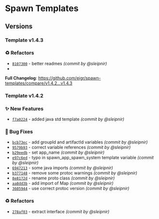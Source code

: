 # Spawn Templates

## Versions

### Template v1.4.3

### :recycle: Refactors
- [`8107300`](https://github.com/eigr/spawn-templates/commit/81073007ad72ece27d59dc0ae90ce032908d0074) - better readmes *(commit by @sleipnir)*
- 
**Full Changelog**: https://github.com/eigr/spawn-templates/compare/v1.4.2...v1.4.3

### Template v1.4.2

### :sparkles: New Features
- [`f7a0224`](https://github.com/eigr/spawn-templates/commit/f7a022474d404868d4109eaf572326c4452a15e9) - added java std template *(commit by @sleipnir)*

### :bug: Bug Fixes
- [`bcb73ec`](https://github.com/eigr/spawn-templates/commit/bcb73ec097d3b4825e35196a2c7b818c29b486f0) - add groupId and artifactId variables *(commit by @sleipnir)*
- [`9579b93`](https://github.com/eigr/spawn-templates/commit/9579b9302dc41b33016cc2f5b5d0b84b28bf4d82) - correct variable references *(commit by @sleipnir)*
- [`b29eedb`](https://github.com/eigr/spawn-templates/commit/b29eedbbe4ca4a56376df8cecec29b0875c3d17a) - set app_name *(commit by @sleipnir)*
- [`e97c6ed`](https://github.com/eigr/spawn-templates/commit/e97c6ed1b4d464c4a24788e3a422650e873d5e05) - typo in spawn_app_spawn_system template variable *(commit by @sleipnir)*
- [`6947213`](https://github.com/eigr/spawn-templates/commit/69472132bc2d3ed08a96dbdf41a024c223d003e9) - some java imports *(commit by @sleipnir)*
- [`b377148`](https://github.com/eigr/spawn-templates/commit/b37714897a688b3f2e8dcb398199a2f77368bd31) - remove some protoc warnings *(commit by @sleipnir)*
- [`8e8172d`](https://github.com/eigr/spawn-templates/commit/8e8172d65b0c645eca9fe8f6d20e0164a1bb5548) - rename proto class *(commit by @sleipnir)*
- [`aa8dd3b`](https://github.com/eigr/spawn-templates/commit/aa8dd3b92733225c3f0542bc0515ce7b28097e44) - add import of Map *(commit by @sleipnir)*
- [`3605944`](https://github.com/eigr/spawn-templates/commit/36059446c17595664c2896ab0470f03670125ca1) - use correct protoc version *(commit by @sleipnir)*

### :recycle: Refactors
- [`278af03`](https://github.com/eigr/spawn-templates/commit/278af035ef562be1b3c4bfbfde79c42ae4fc38e5) - extract interface *(commit by @sleipnir)*